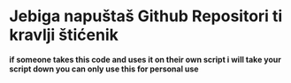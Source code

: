 # Jebiga napuštaš Github Repositori ti kravlji štićenik
**if someone takes this code and uses it on their own script i will take your script down you can only use this for personal use**
